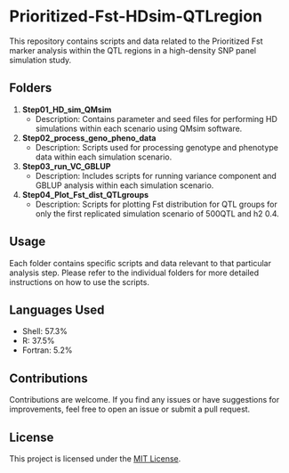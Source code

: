 # Prioritized-Fst-HDsim-QTLregion
This repository contains scripts and data related to the Prioritized Fst marker analysis within the QTL regions in a high-density SNP panel simulation study.
## Folders
1. **Step01_HD_sim_QMsim**
   - Description: Contains parameter and seed files for performing HD simulations within each scenario using QMsim software.
2. **Step02_process_geno_pheno_data**
   - Description: Scripts used for processing genotype and phenotype data within each simulation scenario.
3. **Step03_run_VC_GBLUP**
   - Description: Includes scripts for running variance component and GBLUP analysis within each simulation scenario.
4. **Step04_Plot_Fst_dist_QTLgroups**
   - Description: Scripts for plotting Fst distribution for QTL groups for only the first replicated simulation scenario of 500QTL and h2 0.4.
## Usage
Each folder contains specific scripts and data relevant to that particular analysis step. Please refer to the individual folders for more detailed instructions on how to use the scripts.
## Languages Used
- Shell: 57.3%
- R: 37.5%
- Fortran: 5.2%
## Contributions
Contributions are welcome. If you find any issues or have suggestions for improvements, feel free to open an issue or submit a pull request.
## License
This project is licensed under the [MIT License](LICENSE).
